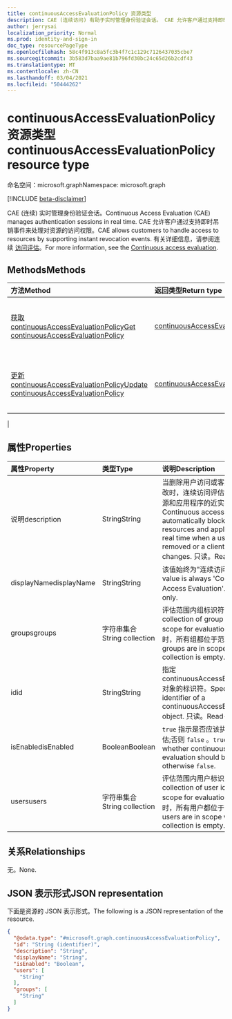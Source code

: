 ```yaml
---
title: continuousAccessEvaluationPolicy 资源类型
description: CAE (连续访问) 有助于实时管理身份验证会话。 CAE 允许客户通过支持即时吊销事件来处理对资源的访问权限。
author: jerrysai
localization_priority: Normal
ms.prod: identity-and-sign-in
doc_type: resourcePageType
ms.openlocfilehash: 58c4f913c8a5fc3b4f7c1c129c7126437035cbe7
ms.sourcegitcommit: 3b583d7baa9ae81b796fd30bc24c65d26b2cdf43
ms.translationtype: MT
ms.contentlocale: zh-CN
ms.lasthandoff: 03/04/2021
ms.locfileid: "50444262"
---
```

# <a name="continuousaccessevaluationpolicy-resource-type"></a><span data-ttu-id="03acc-104">continuousAccessEvaluationPolicy 资源类型</span><span class="sxs-lookup"><span data-stu-id="03acc-104">continuousAccessEvaluationPolicy resource type</span></span>

<span data-ttu-id="03acc-105">命名空间：microsoft.graph</span><span class="sxs-lookup"><span data-stu-id="03acc-105">Namespace: microsoft.graph</span></span>

[!INCLUDE [beta-disclaimer](../../includes/beta-disclaimer.md)]

<span data-ttu-id="03acc-106">CAE (连续) 实时管理身份验证会话。</span><span class="sxs-lookup"><span data-stu-id="03acc-106">Continuous Access Evaluation (CAE) manages authentication sessions in real time.</span></span> <span data-ttu-id="03acc-107">CAE 允许客户通过支持即时吊销事件来处理对资源的访问权限。</span><span class="sxs-lookup"><span data-stu-id="03acc-107">CAE allows customers to handle access to resources by supporting instant revocation events.</span></span>  <span data-ttu-id="03acc-108">有关详细信息，请参阅连续 [访问评估](/azure/active-directory/fundamentals/concept-fundamentals-continuous-access-evaluation)。</span><span class="sxs-lookup"><span data-stu-id="03acc-108">For more information, see the [Continuous access evaluation](/azure/active-directory/fundamentals/concept-fundamentals-continuous-access-evaluation).</span></span>

## <a name="methods"></a><span data-ttu-id="03acc-109">Methods</span><span class="sxs-lookup"><span data-stu-id="03acc-109">Methods</span></span>
|<span data-ttu-id="03acc-110">方法</span><span class="sxs-lookup"><span data-stu-id="03acc-110">Method</span></span>|<span data-ttu-id="03acc-111">返回类型</span><span class="sxs-lookup"><span data-stu-id="03acc-111">Return type</span></span>|<span data-ttu-id="03acc-112">说明</span><span class="sxs-lookup"><span data-stu-id="03acc-112">Description</span></span>|
|:---|:---|:---|
|[<span data-ttu-id="03acc-113">获取 continuousAccessEvaluationPolicy</span><span class="sxs-lookup"><span data-stu-id="03acc-113">Get continuousAccessEvaluationPolicy</span></span>](../api/continuousaccessevaluationpolicy-get.md)|[<span data-ttu-id="03acc-114">continuousAccessEvaluationPolicy</span><span class="sxs-lookup"><span data-stu-id="03acc-114">continuousAccessEvaluationPolicy</span></span>](../resources/continuousaccessevaluationpolicy.md)|<span data-ttu-id="03acc-115">读取 [continuousAccessEvaluationPolicy 对象](../resources/continuousaccessevaluationpolicy.md) 的属性。</span><span class="sxs-lookup"><span data-stu-id="03acc-115">Read the properties of a [continuousAccessEvaluationPolicy](../resources/continuousaccessevaluationpolicy.md) object.</span></span>|
|[<span data-ttu-id="03acc-116">更新 continuousAccessEvaluationPolicy</span><span class="sxs-lookup"><span data-stu-id="03acc-116">Update continuousAccessEvaluationPolicy</span></span>](../api/continuousaccessevaluationpolicy-update.md)|[<span data-ttu-id="03acc-117">continuousAccessEvaluationPolicy</span><span class="sxs-lookup"><span data-stu-id="03acc-117">continuousAccessEvaluationPolicy</span></span>](../resources/continuousaccessevaluationpolicy.md)|<span data-ttu-id="03acc-118">更新 [continuousAccessEvaluationPolicy 对象](../resources/continuousaccessevaluationpolicy.md) 的属性。</span><span class="sxs-lookup"><span data-stu-id="03acc-118">Update the properties of a [continuousAccessEvaluationPolicy](../resources/continuousaccessevaluationpolicy.md) object.</span></span>|
|
## <a name="properties"></a><span data-ttu-id="03acc-119">属性</span><span class="sxs-lookup"><span data-stu-id="03acc-119">Properties</span></span>
|<span data-ttu-id="03acc-120">属性</span><span class="sxs-lookup"><span data-stu-id="03acc-120">Property</span></span>|<span data-ttu-id="03acc-121">类型</span><span class="sxs-lookup"><span data-stu-id="03acc-121">Type</span></span>|<span data-ttu-id="03acc-122">说明</span><span class="sxs-lookup"><span data-stu-id="03acc-122">Description</span></span>|
|:---|:---|:---|
|<span data-ttu-id="03acc-123">说明</span><span class="sxs-lookup"><span data-stu-id="03acc-123">description</span></span>|<span data-ttu-id="03acc-124">String</span><span class="sxs-lookup"><span data-stu-id="03acc-124">String</span></span>|<span data-ttu-id="03acc-125">当删除用户访问或客户端 IP 地址更改时，连续访问评估会自动阻止对资源和应用程序的近实时访问。</span><span class="sxs-lookup"><span data-stu-id="03acc-125">Continuous access evaluation automatically blocks access to resources and applications in near real time when a user's access is removed or a client IP address changes.</span></span> <span data-ttu-id="03acc-126">只读。</span><span class="sxs-lookup"><span data-stu-id="03acc-126">Read-only.</span></span>|
|<span data-ttu-id="03acc-127">displayName</span><span class="sxs-lookup"><span data-stu-id="03acc-127">displayName</span></span>|<span data-ttu-id="03acc-128">String</span><span class="sxs-lookup"><span data-stu-id="03acc-128">String</span></span>| <span data-ttu-id="03acc-129">该值始终为"连续访问评估"。</span><span class="sxs-lookup"><span data-stu-id="03acc-129">The value is always 'Continuous Access Evaluation'.</span></span> <span data-ttu-id="03acc-130">只读。</span><span class="sxs-lookup"><span data-stu-id="03acc-130">Read-only.</span></span>|
|<span data-ttu-id="03acc-131">groups</span><span class="sxs-lookup"><span data-stu-id="03acc-131">groups</span></span>|<span data-ttu-id="03acc-132">字符串集合</span><span class="sxs-lookup"><span data-stu-id="03acc-132">String collection</span></span>|<span data-ttu-id="03acc-133">评估范围内组标识符的集合。</span><span class="sxs-lookup"><span data-stu-id="03acc-133">The collection of group identifiers in scope for evaluation.</span></span> <span data-ttu-id="03acc-134">当集合为空时，所有组都位于范围内。</span><span class="sxs-lookup"><span data-stu-id="03acc-134">All groups are in scope when the collection is empty.</span></span>|
|<span data-ttu-id="03acc-135">id</span><span class="sxs-lookup"><span data-stu-id="03acc-135">id</span></span>|<span data-ttu-id="03acc-136">String</span><span class="sxs-lookup"><span data-stu-id="03acc-136">String</span></span>|<span data-ttu-id="03acc-137">指定 continuousAccessEvaluationPolicy 对象的标识符。</span><span class="sxs-lookup"><span data-stu-id="03acc-137">Specifies the identifier of a continuousAccessEvaluationPolicy object.</span></span> <span data-ttu-id="03acc-138">只读。</span><span class="sxs-lookup"><span data-stu-id="03acc-138">Read-only.</span></span>|
|<span data-ttu-id="03acc-139">isEnabled</span><span class="sxs-lookup"><span data-stu-id="03acc-139">isEnabled</span></span>|<span data-ttu-id="03acc-140">Boolean</span><span class="sxs-lookup"><span data-stu-id="03acc-140">Boolean</span></span>| <span data-ttu-id="03acc-141">`true` 指示是否应该执行连续访问评估;否则 `false` 。</span><span class="sxs-lookup"><span data-stu-id="03acc-141">`true` to indicate whether continuous access evaluation should be performed; otherwise `false`.</span></span> |
|<span data-ttu-id="03acc-142">users</span><span class="sxs-lookup"><span data-stu-id="03acc-142">users</span></span>|<span data-ttu-id="03acc-143">字符串集合</span><span class="sxs-lookup"><span data-stu-id="03acc-143">String collection</span></span>|<span data-ttu-id="03acc-144">评估范围内用户标识符的集合。</span><span class="sxs-lookup"><span data-stu-id="03acc-144">The collection of user identifiers in scope for evaluation.</span></span> <span data-ttu-id="03acc-145">当集合为空时，所有用户都位于范围内。</span><span class="sxs-lookup"><span data-stu-id="03acc-145">All users are in scope when the collection is empty.</span></span>|

## <a name="relationships"></a><span data-ttu-id="03acc-146">关系</span><span class="sxs-lookup"><span data-stu-id="03acc-146">Relationships</span></span>
<span data-ttu-id="03acc-147">无。</span><span class="sxs-lookup"><span data-stu-id="03acc-147">None.</span></span>

## <a name="json-representation"></a><span data-ttu-id="03acc-148">JSON 表示形式</span><span class="sxs-lookup"><span data-stu-id="03acc-148">JSON representation</span></span>
<span data-ttu-id="03acc-149">下面是资源的 JSON 表示形式。</span><span class="sxs-lookup"><span data-stu-id="03acc-149">The following is a JSON representation of the resource.</span></span>
<!-- {
  "blockType": "resource",
  "keyProperty": "id",
  "@odata.type": "microsoft.graph.continuousAccessEvaluationPolicy",
  "baseType": "microsoft.graph.entity",
  "openType": false
}
-->
``` json
{
  "@odata.type": "#microsoft.graph.continuousAccessEvaluationPolicy",
  "id": "String (identifier)",
  "description": "String",
  "displayName": "String",
  "isEnabled": "Boolean",
  "users": [
    "String"
  ],
  "groups": [
    "String"
  ]
}
```

